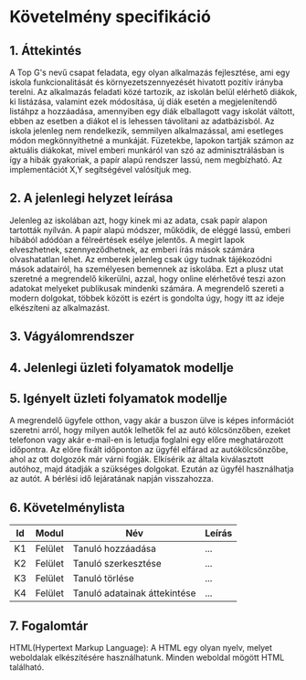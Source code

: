 # Követelmény specifikáció

## 1. Áttekintés

A Top G's nevű csapat feladata, egy olyan alkalmazás fejlesztése, ami egy iskola funkcionalitását és környezetszennyezését hivatott pozitív irányba terelni. Az alkalmazás feladati közé tartozik, az iskolán belül elérhető diákok, ki listázása, valamint ezek módosítása, új diák esetén a megjelenítendő listáhpz a hozzáadása, amennyiben egy diák elballagott vagy iskolát váltott, ebben az esetben a diákot el is lehessen távolítani az adatbázisból. Az iskola jelenleg nem rendelkezik, semmilyen alkalmazással, ami esetleges módon megkönnyíthetné a munkáját. Füzetekbe, lapokon tartják számon az aktuális diákokat, mivel emberi munkáról van szó az adminisztrálásban is így a hibák gyakoriak, a papír alapú rendszer lassú, nem megbízható. Az implementációt X,Y segítségével valósítjuk meg.

## 2. A jelenlegi helyzet leírása

Jelenleg az iskolában azt, hogy kinek mi az adata, csak papír alapon tartották nyílván. A papír alapú módszer, működik, de eléggé lassú, emberi hibából adódóan a félreértések esélye jelentős. A megírt lapok elveszhetnek, szennyeződhetnek, az emberi írás mások számára olvashatatlan lehet. Az emberek jelenleg csak úgy tudnak tájékozódni mások adatairól, ha személyesen bemennek az iskolába. Ezt a plusz utat szeretné a megrendelő kikerülni, azzal, hogy online elérhetővé teszi azon adatokat melyeket publikusak mindenki számára. A megrendelő szereti a modern dolgokat, többek között is ezért is gondolta úgy, hogy itt az ideje elkészíteni az alkalmazást.

## 3. Vágyálomrendszer

## 4. Jelenlegi üzleti folyamatok modellje

## 5. Igényelt üzleti folyamatok modellje

A megrendelő ügyfele otthon, vagy akár a buszon ülve is képes információt szeretni arról, hogy milyen autók lelhetők fel az autó kölcsönzőben, ezeket telefonon vagy akár e-mail-en is letudja foglalni egy előre meghatározott időpontra. Az előre fixált időponton az ügyfél elfárad az autókölcsönzőbe, ahol az ott dolgozók már várni fogják. Elkísérik az általa kiválasztott autóhoz, majd átadják a szükséges dolgokat. Ezután az ügyfél használhatja az autót. A bérlési idő lejáratának napján visszahozza.

## 6. Követelménylista

| Id | Modul | Név | Leírás |
| :---: | --- | --- | --- |
| K1 | Felület | Tanuló hozzáadása | ... |
| K2 | Felület | Tanuló szerkesztése | ... |
| K3 | Felület | Tanuló törlése | ... |
| K4 | Felület | Tanuló adatainak áttekintése | ... |

## 7. Fogalomtár

HTML(Hypertext Markup Language): A HTML egy olyan nyelv, melyet weboldalak elkészítésére használhatunk. Minden weboldal mögött HTML található.
